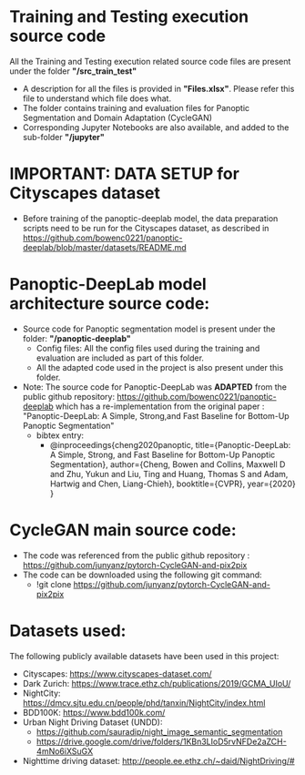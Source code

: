 # Training and Testing execution source code
All the Training and Testing execution related source code files are present under the folder **"/src_train_test"**
- A description for all the files is provided in **"Files.xlsx"**. Please refer this file to understand which file does what.
- The folder contains training and evaluation files for Panoptic Segmentation and Domain Adaptation (CycleGAN)
- Corresponding Jupyter Notebooks are also available, and added to the sub-folder **"/jupyter"**

# IMPORTANT: DATA SETUP for Cityscapes dataset
- Before training of the panoptic-deeplab model, the data preparation scripts need to be run for the Cityscapes dataset, as described in https://github.com/bowenc0221/panoptic-deeplab/blob/master/datasets/README.md

# Panoptic-DeepLab model architecture source code:
- Source code for Panoptic segmentation model is present under the folder: **"/panoptic-deeplab"**
    - Config files: All the config files used during the training and evaluation are included as part of this folder.
    - All the adapted code used in the project is also present under this folder.    
- Note: The source code for Panoptic-DeepLab was **ADAPTED** from the public github repository: https://github.com/bowenc0221/panoptic-deeplab which has a re-implementation from the original paper : "Panoptic-DeepLab: A Simple, Strong,and Fast Baseline for Bottom-Up Panoptic Segmentation" 
    - bibtex entry:
        - @inproceedings{cheng2020panoptic,
          title={Panoptic-DeepLab: A Simple, Strong, and Fast Baseline for Bottom-Up Panoptic Segmentation},
          author={Cheng, Bowen and Collins, Maxwell D and Zhu, Yukun and Liu, Ting and Huang, Thomas S and Adam, Hartwig and Chen, Liang-Chieh},
          booktitle={CVPR},
          year={2020}
        }

# CycleGAN main source code:
- The code was referenced from the public github repository : https://github.com/junyanz/pytorch-CycleGAN-and-pix2pix
- The code can be downloaded using the following git command:
    - !git clone https://github.com/junyanz/pytorch-CycleGAN-and-pix2pix

# Datasets used:
The following publicly available datasets have been used in this project:
- Cityscapes: https://www.cityscapes-dataset.com/
- Dark Zurich: https://www.trace.ethz.ch/publications/2019/GCMA_UIoU/
- NightCity: https://dmcv.sjtu.edu.cn/people/phd/tanxin/NightCity/index.html
- BDD100K: https://www.bdd100k.com/
- Urban Night Driving Dataset (UNDD): 
    -  https://github.com/sauradip/night_image_semantic_segmentation
    -  https://drive.google.com/drive/folders/1KBn3LIoD5rvNFDe2aZCH-4mNo6iXSuGX
- Nighttime driving dataset: http://people.ee.ethz.ch/~daid/NightDriving/#
